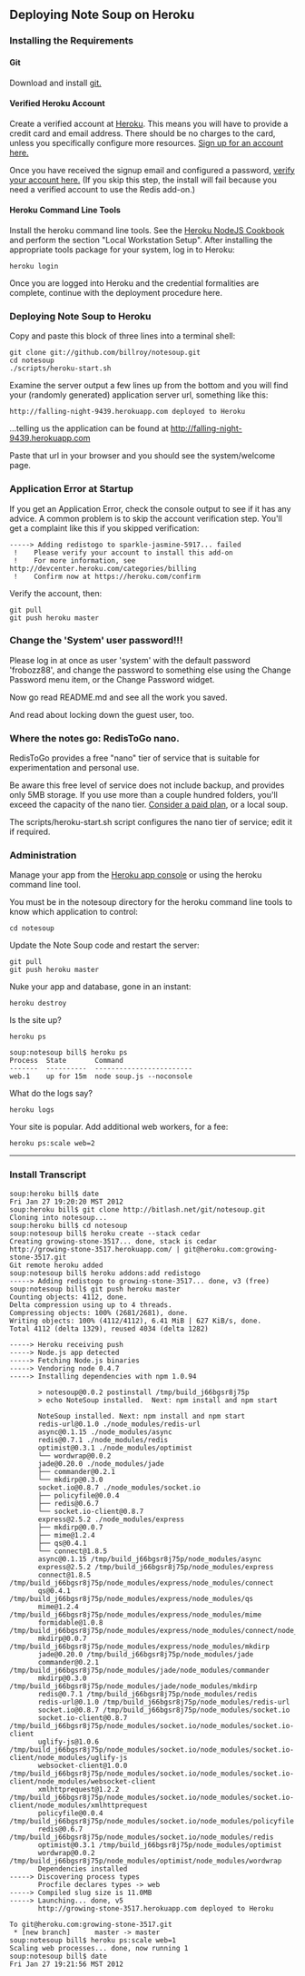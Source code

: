 ## Deploying Note Soup on Heroku

### Installing the Requirements

#### Git

Download and install [git.](http://git-scm.com)

#### Verified Heroku Account

Create a verified account at [Heroku](http://www.heroku.com/).  This means you will have to provide a credit card and email address.  There should be no charges to the card, unless you specifically configure more resources.  [Sign up for an account here.](https://api.heroku.com/signup)

Once you have received the signup email and configured a password, [verify your account here.](http://www.heroku.com/verify)  (If you skip this step, the install will fail because you need a verified account to use the Redis add-on.)

#### Heroku Command Line Tools

Install the heroku command line tools.  See the [Heroku NodeJS Cookbook](http://devcenter.heroku.com/articles/node-js) and perform the section "Local Workstation Setup".  After installing the appropriate tools package for your system, log in to Heroku:

	heroku login

Once you are logged into Heroku and the credential formalities are complete, continue with the deployment procedure here.

### Deploying Note Soup to Heroku

Copy and paste this block of three lines into a terminal shell:

	git clone git://github.com/billroy/notesoup.git
	cd notesoup
	./scripts/heroku-start.sh 

Examine the server output a few lines up from the bottom and you will find your (randomly generated) application server url, something like this:

	http://falling-night-9439.herokuapp.com deployed to Heroku

...telling us the application can be found at http://falling-night-9439.herokuapp.com

Paste that url in your browser and you should see the system/welcome page.

### Application Error at Startup

If you get an Application Error, check the console output to see if it has any advice.  A common problem is to skip the account verification step.  You'll get a complaint like this if you skipped verification:

	-----> Adding redistogo to sparkle-jasmine-5917... failed
	 !    Please verify your account to install this add-on
	 !    For more information, see http://devcenter.heroku.com/categories/billing
	 !    Confirm now at https://heroku.com/confirm

Verify the account, then:

	git pull
	git push heroku master


### Change the 'System' user password!!!

Please log in at once as user 'system' with the default password 'frobozz88', 
and change the password to something else using the Change Password menu item, 
or the Change Password widget.

Now go read README.md and see all the work you saved.

And read about locking down the guest user, too.

### Where the notes go: RedisToGo nano.

RedisToGo provides a free "nano" tier of service that is suitable for experimentation and personal use.

Be aware this free level of service does not include backup, and provides only 5MB storage.  If you use more than a couple hundred folders, you'll exceed the capacity of the nano tier.  [Consider a paid plan](http://addons.heroku.com/redistogo), or a local soup.

The scripts/heroku-start.sh script configures the nano tier of service; edit it if required.

### Administration

Manage your app from the [Heroku app console](https://api.heroku.com/myapps) or using the heroku command line tool.

You must be in the notesoup directory for the heroku command line tools to know which application to control:

	cd notesoup
	
Update the Note Soup code and restart the server:

	git pull
	git push heroku master

Nuke your app and database, gone in an instant:

	heroku destroy
	
Is the site up?

	heroku ps
	
	soup:notesoup bill$ heroku ps
	Process  State       Command                   
	-------  ----------  ------------------------  
	web.1    up for 15m  node soup.js --noconsole  

What do the logs say?

	heroku logs

Your site is popular.  Add additional web workers, for a fee:

	heroku ps:scale web=2

***

### Install Transcript

	soup:heroku bill$ date
	Fri Jan 27 19:20:20 MST 2012
	soup:heroku bill$ git clone http://bitlash.net/git/notesoup.git
	Cloning into notesoup...
	soup:heroku bill$ cd notesoup
	soup:notesoup bill$ heroku create --stack cedar
	Creating growing-stone-3517... done, stack is cedar
	http://growing-stone-3517.herokuapp.com/ | git@heroku.com:growing-stone-3517.git
	Git remote heroku added
	soup:notesoup bill$ heroku addons:add redistogo
	-----> Adding redistogo to growing-stone-3517... done, v3 (free)
	soup:notesoup bill$ git push heroku master
	Counting objects: 4112, done.
	Delta compression using up to 4 threads.
	Compressing objects: 100% (2681/2681), done.
	Writing objects: 100% (4112/4112), 6.41 MiB | 627 KiB/s, done.
	Total 4112 (delta 1329), reused 4034 (delta 1282)
	
	-----> Heroku receiving push
	-----> Node.js app detected
	-----> Fetching Node.js binaries
	-----> Vendoring node 0.4.7
	-----> Installing dependencies with npm 1.0.94
		   
		   > notesoup@0.0.2 postinstall /tmp/build_j66bgsr8j75p
		   > echo NoteSoup installed.  Next: npm install and npm start
		   
		   NoteSoup installed. Next: npm install and npm start
		   redis-url@0.1.0 ./node_modules/redis-url 
		   async@0.1.15 ./node_modules/async 
		   redis@0.7.1 ./node_modules/redis 
		   optimist@0.3.1 ./node_modules/optimist 
		   └── wordwrap@0.0.2
		   jade@0.20.0 ./node_modules/jade 
		   ├── commander@0.2.1
		   └── mkdirp@0.3.0
		   socket.io@0.8.7 ./node_modules/socket.io 
		   ├── policyfile@0.0.4
		   ├── redis@0.6.7
		   └── socket.io-client@0.8.7
		   express@2.5.2 ./node_modules/express 
		   ├── mkdirp@0.0.7
		   ├── mime@1.2.4
		   ├── qs@0.4.1
		   └── connect@1.8.5
		   async@0.1.15 /tmp/build_j66bgsr8j75p/node_modules/async
		   express@2.5.2 /tmp/build_j66bgsr8j75p/node_modules/express
		   connect@1.8.5 /tmp/build_j66bgsr8j75p/node_modules/express/node_modules/connect
		   qs@0.4.1 /tmp/build_j66bgsr8j75p/node_modules/express/node_modules/qs
		   mime@1.2.4 /tmp/build_j66bgsr8j75p/node_modules/express/node_modules/mime
		   formidable@1.0.8 /tmp/build_j66bgsr8j75p/node_modules/express/node_modules/connect/node_modules/formidable
		   mkdirp@0.0.7 /tmp/build_j66bgsr8j75p/node_modules/express/node_modules/mkdirp
		   jade@0.20.0 /tmp/build_j66bgsr8j75p/node_modules/jade
		   commander@0.2.1 /tmp/build_j66bgsr8j75p/node_modules/jade/node_modules/commander
		   mkdirp@0.3.0 /tmp/build_j66bgsr8j75p/node_modules/jade/node_modules/mkdirp
		   redis@0.7.1 /tmp/build_j66bgsr8j75p/node_modules/redis
		   redis-url@0.1.0 /tmp/build_j66bgsr8j75p/node_modules/redis-url
		   socket.io@0.8.7 /tmp/build_j66bgsr8j75p/node_modules/socket.io
		   socket.io-client@0.8.7 /tmp/build_j66bgsr8j75p/node_modules/socket.io/node_modules/socket.io-client
		   uglify-js@1.0.6 /tmp/build_j66bgsr8j75p/node_modules/socket.io/node_modules/socket.io-client/node_modules/uglify-js
		   websocket-client@1.0.0 /tmp/build_j66bgsr8j75p/node_modules/socket.io/node_modules/socket.io-client/node_modules/websocket-client
		   xmlhttprequest@1.2.2 /tmp/build_j66bgsr8j75p/node_modules/socket.io/node_modules/socket.io-client/node_modules/xmlhttprequest
		   policyfile@0.0.4 /tmp/build_j66bgsr8j75p/node_modules/socket.io/node_modules/policyfile
		   redis@0.6.7 /tmp/build_j66bgsr8j75p/node_modules/socket.io/node_modules/redis
		   optimist@0.3.1 /tmp/build_j66bgsr8j75p/node_modules/optimist
		   wordwrap@0.0.2 /tmp/build_j66bgsr8j75p/node_modules/optimist/node_modules/wordwrap
		   Dependencies installed
	-----> Discovering process types
		   Procfile declares types -> web
	-----> Compiled slug size is 11.0MB
	-----> Launching... done, v5
		   http://growing-stone-3517.herokuapp.com deployed to Heroku
	
	To git@heroku.com:growing-stone-3517.git
	 * [new branch]      master -> master
	soup:notesoup bill$ heroku ps:scale web=1
	Scaling web processes... done, now running 1
	soup:notesoup bill$ date
	Fri Jan 27 19:21:56 MST 2012


